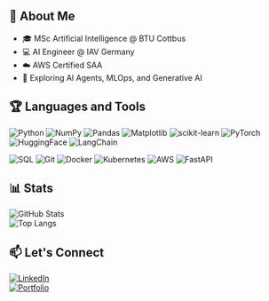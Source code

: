 ## 🧠 About Me
- 🎓 MSc Artificial Intelligence @ BTU Cottbus  
- 💻 AI Engineer @ IAV Germany  
- ☁️ AWS Certified SAA
- 🤖 Exploring AI Agents, MLOps, and Generative AI 

## 🏆 Languages and Tools  
<!-- Core Programming -->
![Python](https://img.shields.io/badge/Python-3776AB?style=for-the-badge&logo=python&logoColor=white)
![NumPy](https://img.shields.io/badge/NumPy-013243?style=for-the-badge&logo=numpy&logoColor=white)
![Pandas](https://img.shields.io/badge/Pandas-150458?style=for-the-badge&logo=pandas&logoColor=white)
![Matplotlib](https://img.shields.io/badge/Matplotlib-ffffff?style=for-the-badge&logo=plotly&logoColor=black)
![scikit-learn](https://img.shields.io/badge/scikit--learn-F7931E?style=for-the-badge&logo=scikit-learn&logoColor=white)
![PyTorch](https://img.shields.io/badge/PyTorch-EE4C2C?style=for-the-badge&logo=pytorch&logoColor=white)
![HuggingFace](https://img.shields.io/badge/HuggingFace-FFD21E?style=for-the-badge&logo=huggingface&logoColor=black)
![LangChain](https://img.shields.io/badge/LangChain-0E83CD?style=for-the-badge&logo=chainlink&logoColor=white)

<!-- Data & Infra -->
![SQL](https://img.shields.io/badge/SQL-003B57?style=for-the-badge&logo=postgresql&logoColor=white)
![Git](https://img.shields.io/badge/Git-F05032?style=for-the-badge&logo=git&logoColor=white)
![Docker](https://img.shields.io/badge/Docker-2496ED?style=for-the-badge&logo=docker&logoColor=white)
![Kubernetes](https://img.shields.io/badge/Kubernetes-326CE5?style=for-the-badge&logo=kubernetes&logoColor=white)
![AWS](https://img.shields.io/badge/AWS-FF9900?style=for-the-badge&logo=amazonaws&logoColor=white)
![FastAPI](https://img.shields.io/badge/FastAPI-009688?style=for-the-badge&logo=fastapi&logoColor=white)

## 📊 Stats  
![GitHub Stats](https://github-readme-stats.vercel.app/api?username=Rithub14&show_icons=true&theme=github_light)  
![Top Langs](https://github-readme-stats.vercel.app/api/top-langs/?username=Rithub14&layout=compact&theme=github_light)

## 📫 Let's Connect  
[![LinkedIn](https://img.shields.io/badge/LinkedIn-blue?style=flat&logo=linkedin)](https://www.linkedin.com/in/rizwan-aslam-cs/)  
[![Portfolio](https://img.shields.io/badge/Portfolio-000?style=flat&logo=vercel&logoColor=white)](https://rizwan-aslam.netlify.app/)
